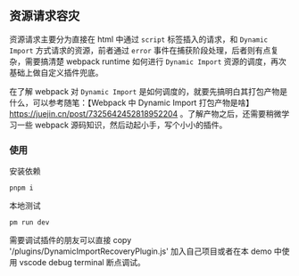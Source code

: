 ## 资源请求容灾

资源请求主要分为直接在 html 中通过 `script` 标签插入的请求，和 `Dynamic Import` 方式请求的资源，前者通过 `error` 事件在捕获阶段处理，后者则有点复杂，需要搞清楚 webpack runtime 如何进行 `Dynamic Import` 资源的调度，再次基础上做自定义插件兜底。

在了解 webpack 对 `Dynamic Import` 是如何调度的，就要先搞明白其打包产物是什么，可以参考随笔：【Webpack 中 Dynamic Import 打包产物是啥】https://juejin.cn/post/7325642452818952204 。了解产物之后，还需要稍微学习一些 webpack 源码知识，然后动起小手，写个小小的插件。


### 使用

安装依赖
```
pnpm i
```

本地测试
```
pm run dev
```

需要调试插件的朋友可以直接 copy '/plugins/DynamicImportRecoveryPlugin.js' 加入自己项目或者在本 demo 中使用 vscode debug terminal 断点调试。
